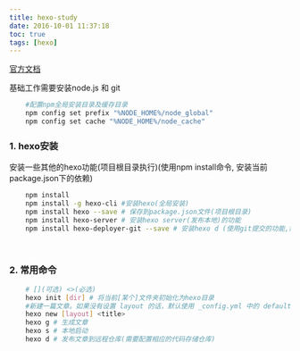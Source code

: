 ```yaml
---
title: hexo-study
date: 2016-10-01 11:37:18
toc: true
tags: [hexo]
---
```


[官方文档](https://hexo.io/zh-cn/docs/)

基础工作需要安装node.js 和 git
```bash
    #配置npm全局安装目录及缓存目录
    npm config set prefix "%NODE_HOME%/node_global"
    npm config set cache "%NODE_HOME%/node_cache"
```

### 1. hexo安装
安装一些其他的hexo功能(项目根目录执行)(使用npm install命令, 安装当前package.json下的依赖)
```bash
    npm install
    npm install -g hexo-cli	#安装hexo(全局安装)
    npm install hexo --save # 保存到package.json文件(项目根目录)
    npm install hexo-server # 安装hexo server(发布本地)的功能
    npm install hexo-deployer-git --save # 安装hexo d (使用git提交的功能,需要支持ssh连接github) 
```
<br /> 

<!--more-->
### 2. 常用命令
```bash
    # [](可选) <>(必选)
    hexo init [dir] # 将当前[某个]文件夹初始化为hexo目录
    #新建一篇文章。如果没有设置 layout 的话，默认使用 _config.yml 中的 default_layout 参数代替。如果标题包含空格的话，请使用引号括起来。
    hexo new [layout] <title>  
    hexo g # 生成文章
    hexo s # 本地启动
    hexo d # 发布文章到远程仓库(需要配置相应的代码存储仓库)

```
